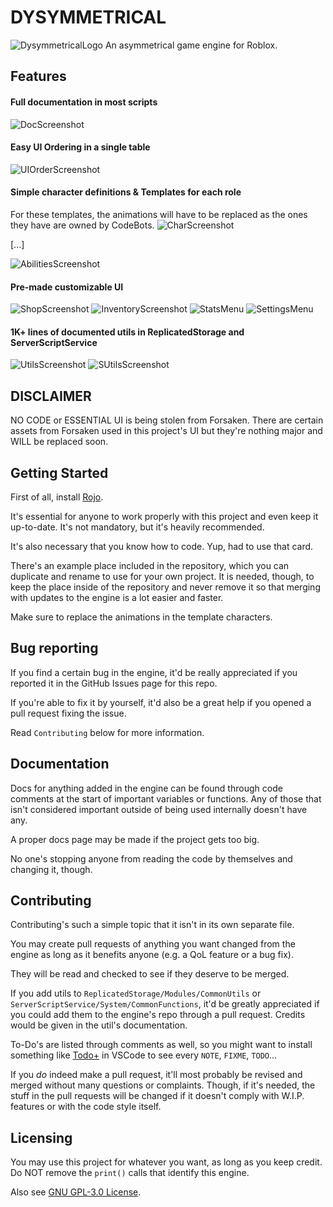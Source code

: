 # DYSYMMETRICAL
![DysymmetricalLogo](dysdocs/icon.png)
An asymmetrical game engine for Roblox.

## Features

#### Full documentation in most scripts
![DocScreenshot](dysdocs/docs-ss.png)
#### Easy UI Ordering in a single table
![UIOrderScreenshot](dysdocs/uiorder-ss.png)
#### Simple character definitions & Templates for each role
For these templates, the animations will have to be replaced as the ones they have are owned by CodeBots.
![CharScreenshot](dysdocs/chardef-ss.png)

[...]

![AbilitiesScreenshot](dysdocs/abilitydef-ss.png)
#### Pre-made customizable UI
![ShopScreenshot](dysdocs/shop-ss.png)
![InventoryScreenshot](dysdocs/inventory-ss.png)
![StatsMenu](dysdocs/stats-ss.png)
![SettingsMenu](dysdocs/settings-ss.png)

#### 1K+ lines of documented utils in ReplicatedStorage and ServerScriptService
![UtilsScreenshot](dysdocs/utils-ss.png)
![SUtilsScreenshot](dysdocs/utils-ss2.png)

## DISCLAIMER
NO CODE or ESSENTIAL UI is being stolen from Forsaken.
There are certain assets from Forsaken used in this project's UI but they're nothing major and WILL be replaced soon.

## Getting Started
First of all, install [Rojo](https://rojo.space/docs/v7/getting-started/installation/).

It's essential for anyone to work properly with this project and even keep it up-to-date.
It's not mandatory, but it's heavily recommended.

It's also necessary that you know how to code. Yup, had to use that card.

There's an example place included in the repository, which you can duplicate and rename to use for your own project.
It is needed, though, to keep the place inside of the repository and never remove it so that merging with updates to the engine is a lot easier and faster.

Make sure to replace the animations in the template characters.

## Bug reporting
If you find a certain bug in the engine, it'd be really appreciated if you reported it in the GitHub Issues page for this repo.

If you're able to fix it by yourself, it'd also be a great help if you opened a pull request fixing the issue.

Read `Contributing` below for more information.

## Documentation
Docs for anything added in the engine can be found through code comments at the start of important variables or functions. Any of those that isn't considered important outside of being used internally doesn't have any.

A proper docs page may be made if the project gets too big.

No one's stopping anyone from reading the code by themselves and changing it, though.

## Contributing
Contributing's such a simple topic that it isn't in its own separate file.

You may create pull requests of anything you want changed from the engine as long as it benefits anyone (e.g. a QoL feature or a bug fix).

They will be read and checked to see if they deserve to be merged.

If you add utils to `ReplicatedStorage/Modules/CommonUtils` or `ServerScriptService/System/CommonFunctions`,
it'd be greatly appreciated if you could add them to the engine's repo through a pull request.
Credits would be given in the util's documentation.

To-Do's are listed through comments as well, so you might want to install something like [Todo+](https://marketplace.visualstudio.com/items?itemName=fabiospampinato.vscode-todo-plus) in VSCode to see every `NOTE`, `FIXME`, `TODO`...

If you *do* indeed make a pull request, it'll most probably be revised and merged without many questions or complaints.
Though, if it's needed, the stuff in the pull requests will be changed if it doesn't comply with W.I.P. features or with the code style itself.

## Licensing
You may use this project for whatever you want, as long as you keep credit.
Do NOT remove the `print()` calls that identify this engine.

Also see [GNU GPL-3.0 License](https://www.gnu.org/licenses/gpl-3.0.html).
